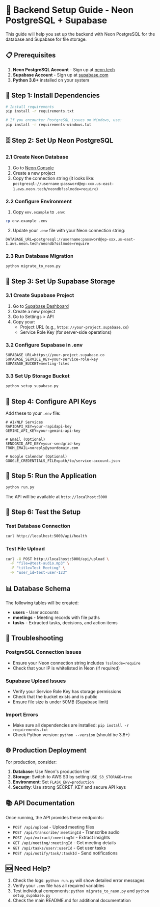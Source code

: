 # 🚀 Backend Setup Guide - Neon PostgreSQL + Supabase

This guide will help you set up the backend with Neon PostgreSQL for the database and Supabase for file storage.

## 📋 Prerequisites

1. **Neon PostgreSQL Account** - Sign up at [neon.tech](https://neon.tech)
2. **Supabase Account** - Sign up at [supabase.com](https://supabase.com)
3. **Python 3.8+** installed on your system

## 🔧 Step 1: Install Dependencies

```bash
# Install requirements
pip install -r requirements.txt

# If you encounter PostgreSQL issues on Windows, use:
pip install -r requirements-windows.txt
```

## 🗄️ Step 2: Set Up Neon PostgreSQL

### 2.1 Create Neon Database
1. Go to [Neon Console](https://console.neon.tech)
2. Create a new project
3. Copy the connection string (it looks like: `postgresql://username:password@ep-xxx.us-east-1.aws.neon.tech/neondb?sslmode=require`)

### 2.2 Configure Environment
1. Copy `env.example` to `.env`:
```bash
cp env.example .env
```

2. Update your `.env` file with your Neon connection string:
```env
DATABASE_URL=postgresql://username:password@ep-xxx.us-east-1.aws.neon.tech/neondb?sslmode=require
```

### 2.3 Run Database Migration
```bash
python migrate_to_neon.py
```

## 📁 Step 3: Set Up Supabase Storage

### 3.1 Create Supabase Project
1. Go to [Supabase Dashboard](https://supabase.com/dashboard)
2. Create a new project
3. Go to Settings > API
4. Copy your:
   - Project URL (e.g., `https://your-project.supabase.co`)
   - Service Role Key (for server-side operations)

### 3.2 Configure Supabase in .env
```env
SUPABASE_URL=https://your-project.supabase.co
SUPABASE_SERVICE_KEY=your-service-role-key
SUPABASE_BUCKET=meeting-files
```

### 3.3 Set Up Storage Bucket
```bash
python setup_supabase.py
```

## 🔑 Step 4: Configure API Keys

Add these to your `.env` file:

```env
# AI/NLP Services
RAPIDAPI_KEY=your-rapidapi-key
GEMINI_API_KEY=your-gemini-api-key

# Email (Optional)
SENDGRID_API_KEY=your-sendgrid-key
FROM_EMAIL=noreply@yourdomain.com

# Google Calendar (Optional)
GOOGLE_CREDENTIALS_FILE=path/to/service-account.json
```

## 🚀 Step 5: Run the Application

```bash
python run.py
```

The API will be available at `http://localhost:5000`

## 🧪 Step 6: Test the Setup

### Test Database Connection
```bash
curl http://localhost:5000/api/health
```

### Test File Upload
```bash
curl -X POST http://localhost:5000/api/upload \
  -F "file=@test-audio.mp3" \
  -F "title=Test Meeting" \
  -F "user_id=test-user-123"
```

## 📊 Database Schema

The following tables will be created:

- **users** - User accounts
- **meetings** - Meeting records with file paths
- **tasks** - Extracted tasks, decisions, and action items

## 🔧 Troubleshooting

### PostgreSQL Connection Issues
- Ensure your Neon connection string includes `?sslmode=require`
- Check that your IP is whitelisted in Neon (if required)

### Supabase Upload Issues
- Verify your Service Role Key has storage permissions
- Check that the bucket exists and is public
- Ensure file size is under 50MB (Supabase limit)

### Import Errors
- Make sure all dependencies are installed: `pip install -r requirements.txt`
- Check Python version: `python --version` (should be 3.8+)

## 🌐 Production Deployment

For production, consider:

1. **Database**: Use Neon's production tier
2. **Storage**: Switch to AWS S3 by setting `USE_S3_STORAGE=true`
3. **Environment**: Set `FLASK_ENV=production`
4. **Security**: Use strong SECRET_KEY and secure API keys

## 📚 API Documentation

Once running, the API provides these endpoints:

- `POST /api/upload` - Upload meeting files
- `POST /api/transcribe/:meetingId` - Transcribe audio
- `POST /api/extract/:meetingId` - Extract insights
- `GET /api/meeting/:meetingId` - Get meeting details
- `GET /api/tasks/user/:userId` - Get user tasks
- `POST /api/notify/task/:taskId` - Send notifications

## 🆘 Need Help?

1. Check the logs: `python run.py` will show detailed error messages
2. Verify your `.env` file has all required variables
3. Test individual components: `python migrate_to_neon.py` and `python setup_supabase.py`
4. Check the main README.md for additional documentation
